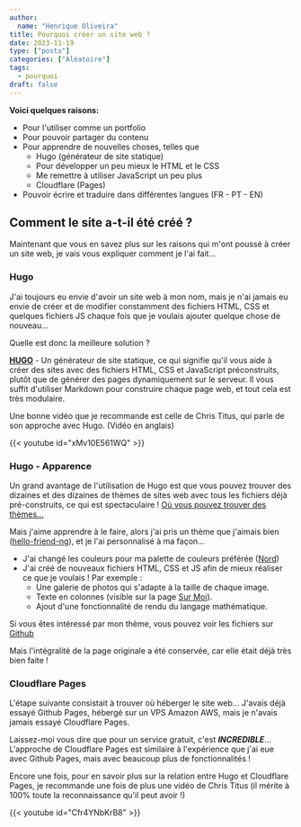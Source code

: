 ```yaml
---
author: 
  name: "Henrique Oliveira"
title: Pourquoi créer un site web ?
date: 2023-11-19
type: ["posts"]
categories: ["Aléatoire"]
tags:
  - pourquoi
draft: false
---
```

**Voici quelques raisons:**
- Pour l'utiliser comme un portfolio
- Pour pouvoir partager du contenu
- Pour apprendre de nouvelles choses, telles que
  - Hugo (générateur de site statique)
  - Pour développer un peu mieux le HTML et le CSS
  - Me remettre à utiliser JavaScript un peu plus
  - Cloudflare (Pages)
- Pouvoir écrire et traduire dans différentes langues (FR - PT - EN)

## Comment le site a-t-il été créé ?
Maintenant que vous en savez plus sur les raisons qui m'ont poussé à créer un site web, je vais vous expliquer comment je l'ai fait...

### Hugo

J'ai toujours eu envie d'avoir un site web à mon nom, mais je n'ai jamais eu envie de créer et de modifier constamment des fichiers HTML, CSS et quelques fichiers JS chaque fois que je voulais ajouter quelque chose de nouveau...

Quelle est donc la meilleure solution ?

[**HUGO**](https://gohugo.io/) - Un générateur de site statique, ce qui signifie qu'il vous aide à créer des sites avec des fichiers HTML, CSS et JavaScript préconstruits, plutôt que de générer des pages dynamiquement sur le serveur. Il vous suffit d'utiliser Markdown pour construire chaque page web, et tout cela est très modulaire.

Une bonne vidéo que je recommande est celle de Chris Titus, qui parle de son approche avec Hugo. (Vidéo en anglais)

{{< youtube id="xMv10E561WQ" >}}

### Hugo - Apparence

Un grand avantage de l'utilisation de Hugo est que vous pouvez trouver des dizaines et des dizaines de thèmes de sites web avec tous les fichiers déjà pré-construits, ce qui est spectaculaire ! [Où vous pouvez trouver des thèmes...](https://themes.gohugo.io/)

Mais j'aime apprendre à le faire, alors j'ai pris un thème que j'aimais bien ([hello-friend-ng](https://themes.gohugo.io/themes/hugo-theme-hello-friend-ng/)), et je l'ai personnalisé à ma façon...

- J'ai changé les couleurs pour ma palette de couleurs préférée ([Nord](https://www.nordtheme.com/))
- J'ai créé de nouveaux fichiers HTML, CSS et JS afin de mieux réaliser ce que je voulais ! Par exemple :
  - Une galerie de photos qui s'adapte à la taille de chaque image.
  - Texte en colonnes (visible sur la page [Sur Moi](https://m0streng0.com/fr/about/)).
  - Ajout d'une fonctionnalité de rendu du langage mathématique.

Si vous êtes intéressé par mon thème, vous pouvez voir les fichiers sur [Github](https://github.com/M0streng0/website)

Mais l'intégralité de la page originale a été conservée, car elle était déjà très bien faite !

### Cloudflare Pages

L'étape suivante consistait à trouver où héberger le site web... J'avais déjà essayé Github Pages, hébergé sur un VPS Amazon AWS, mais je n'avais jamais essayé Cloudflare Pages.

Laissez-moi vous dire que pour un service gratuit, c'est _**INCREDIBLE**_... L'approche de Cloudflare Pages est similaire à l'expérience que j'ai eue avec Github Pages, mais avec beaucoup plus de fonctionnalités !

Encore une fois, pour en savoir plus sur la relation entre Hugo et Cloudflare Pages, je recommande une fois de plus une vidéo de Chris Titus (il mérite à 100% toute la reconnaissance qu'il peut avoir !)

{{< youtube id="Cfr4YNbKrB8" >}}